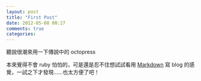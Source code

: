 ```yaml
---
layout: post
title: "First Post"
date: 2012-05-08 00:27
comments: true
categories:
---
```


聽說很潮來用一下傳說中的 octopress

本來覺得不會 ruby 怕怕的，可是還是忍不住想試試看用 [Markdown][1] 寫 blog 的感覺，一試之下才發現……也太方便了吧！

[1]: http://markdown.tw
